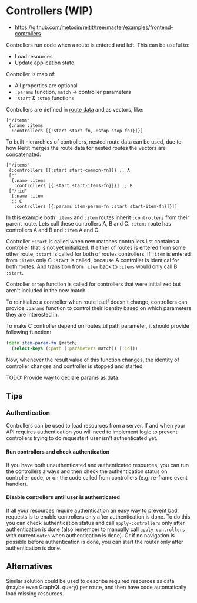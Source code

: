 # Controllers (WIP)

* https://github.com/metosin/reitit/tree/master/examples/frontend-controllers

Controllers run code when a route is entered and left. This can be useful to:

- Load resources
- Update application state

Controller is map of:

- All properties are optional
- `:params` function, `match` -> controller parameters
- `:start` & `:stop` functions

Controllers are defined in [route data](../basics/route_data.md) and
as vectors, like:

```
["/items"
 {:name :items
  :controllers [{:start start-fn, :stop stop-fn)}]}]
```

To built hierarchies of controllers, nested route data can be used,
due to how Reitit merges the route data for nested routes the vectors are
concatenated:

```
["/items"
 {:controllers [{:start start-common-fn}]} ;; A
 [""
  {:name :items
   :controllers [{:start start-items-fn}]}] ;; B
 ["/:id"
  {:name :item
  ;; C
   :controllers [{:params item-param-fn :start start-item-fn}]}]]
```

In this example both `:items` and `:item` routes inherit `:controllers` from
their parent route. Lets call these controllers A, B and C. `:items` route
has controllers A and B and `:item` A and C.

Controller `:start` is called when new matches controllers list contains a
controller that is not yet initialized. If either of routes is entered
from some other route, `:start` is called for both of routes controllers.
If `:item` is entered from `:items` only C `:start` is called, because
A controller is identical for both routes. And transition from `:item`
back to `:items` would only call B `:start`.

Controller `:stop` function is called for controllers that were
initialized but aren't included in the new match.

To reinitialize a controller when route itself doesn't change,
controllers can provide `:params` function to control their
identity based on which parameters they are interested in.

To make C controller depend on routes `id` path parameter, it should
provide following function:

```clj
(defn item-param-fn [match]
  (select-keys (:path (:parameters match)) [:id]))
```

Now, whenever the result value of this function changes, the identity
of controller changes and controller is stopped and started.

TODO: Provide way to declare params as data.

## Tips

### Authentication

Controllers can be used to load resources from a server. If and when your
API requires authentication you will need to implement logic to prevent controllers
trying to do requests if user isn't authenticated yet.

#### Run controllers and check authentication

If you have both unauthenticated and authenticated resources, you can
run the controllers always and then check the authentication status
on controller code, or on the code called from controllers (e.g. re-frame event
handler).

#### Disable controllers until user is authenticated

If all your resources require authentication an easy way to prevent bad
requests is to enable controllers only after authentication is done.
To do this you can check authentication status and call `apply-controllers`
only after authentication is done (also remember to manually call `apply-controllers`
with current `match` when authentication is done). Or if no navigation is possible
before authentication is done, you can start the router only after
authentication is done.

## Alternatives

Similar solution could be used to describe required resources as data (maybe
even GraphQL query) per route, and then have code automatically load
missing resources.
